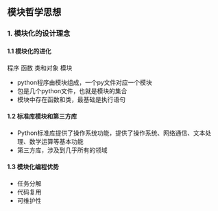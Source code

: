 ## 模块哲学思想

### 1. 模块化的设计理念
#### 1.1 模块化的进化
程序 函数 类和对象 模块

- python程序由模块组成，一个py文件对应一个模块
- 包是几个python文件，也就是模块的集合
- 模块中存在函数和类，最基础是执行语句


#### 1.2 标准库模块和第三方库
* Python标准库提供了操作系统功能，提供了操作系统、网络通信、文本处理、数学运算等基本功能
* 第三方库，涉及到几乎所有的领域


#### 1.3 模块化编程优势
* 任务分解
* 代码复用
* 可维护性

